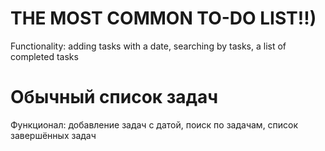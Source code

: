 # THE MOST COMMON TO-DO LIST!!)
Functionality: adding tasks with a date, searching by tasks, a list of completed tasks

# Обычный список задач
Функционал: добавление задач с датой, поиск по задачам, список завершённых задач
